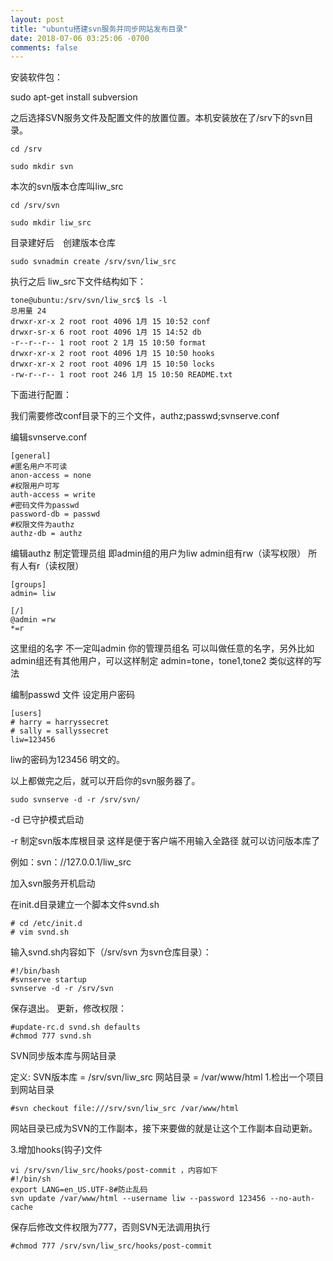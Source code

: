 ```yaml
---
layout: post
title: "ubuntu搭建svn服务并同步网站发布目录"
date: 2018-07-06 03:25:06 -0700
comments: false
---
```


安装软件包：

sudo apt-get install subversion

之后选择SVN服务文件及配置文件的放置位置。本机安装放在了/srv下的svn目录。

	cd /srv
	
	sudo mkdir svn

本次的svn版本仓库叫liw_src

	cd /srv/svn
	
	sudo mkdir liw_src

目录建好后　创建版本仓库

	sudo svnadmin create /srv/svn/liw_src

执行之后 liw_src下文件结构如下：　　

```
tone@ubuntu:/srv/svn/liw_src$ ls -l
总用量 24
drwxr-xr-x 2 root root 4096 1月 15 10:52 conf
drwxr-sr-x 6 root root 4096 1月 15 14:52 db
-r--r--r-- 1 root root 2 1月 15 10:50 format
drwxr-xr-x 2 root root 4096 1月 15 10:50 hooks
drwxr-xr-x 2 root root 4096 1月 15 10:50 locks
-rw-r--r-- 1 root root 246 1月 15 10:50 README.txt
```

下面进行配置：

我们需要修改conf目录下的三个文件，authz;passwd;svnserve.conf

编辑svnserve.conf

	[general]
	#匿名用户不可读
	anon-access = none
	#权限用户可写
	auth-access = write
	#密码文件为passwd
	password-db = passwd
	#权限文件为authz
	authz-db = authz

编辑authz 制定管理员组 即admin组的用户为liw admin组有rw（读写权限） 所有人有r（读权限）

	[groups]
	admin= liw
	
	[/]
	@admin =rw
	*=r

这里组的名字 不一定叫admin 你的管理员组名 可以叫做任意的名字，另外比如admin组还有其他用户，可以这样制定 admin=tone，tone1,tone2 类似这样的写法

编制passwd 文件 设定用户密码

	[users]
	# harry = harryssecret
	# sally = sallyssecret
	liw=123456

liw的密码为123456  明文的。

以上都做完之后，就可以开启你的svn服务器了。

	sudo svnserve -d -r /srv/svn/

-d 已守护模式启动

-r 制定svn版本库根目录 这样是便于客户端不用输入全路径 就可以访问版本库了

例如：svn：//127.0.0.1/liw_src

加入svn服务开机启动

在init.d目录建立一个脚本文件svnd.sh


	# cd /etc/init.d
	# vim svnd.sh


输入svnd.sh内容如下（/srv/svn 为svn仓库目录）：
	
	#!/bin/bash
	#svnserve startup
	svnserve -d -r /srv/svn

保存退出。
更新，修改权限：

	#update-rc.d svnd.sh defaults
	#chmod 777 svnd.sh

 

SVN同步版本库与网站目录

定义:
SVN版本库 = /srv/svn/liw_src
网站目录 = /var/www/html
1.检出一个项目到网站目录

	#svn checkout file:///srv/svn/liw_src /var/www/html
网站目录已成为SVN的工作副本，接下来要做的就是让这个工作副本自动更新。

3.增加hooks(钩子)文件

	vi /srv/svn/liw_src/hooks/post-commit ，内容如下
	#!/bin/sh
	export LANG=en_US.UTF-8#防止乱码
	svn update /var/www/html --username liw --password 123456 --no-auth-cache
保存后修改文件权限为777，否则SVN无法调用执行

	#chmod 777 /srv/svn/liw_src/hooks/post-commit
